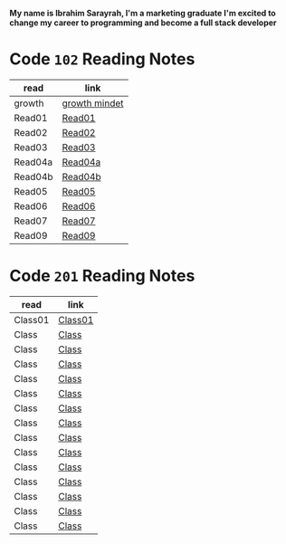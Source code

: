 **My name is Ibrahim Sarayrah, I'm a marketing graduate I'm excited to change my career to programming and become a full stack developer**
# Code **`102`** Reading Notes
| read        | link |
| ----------- | ----------- |
| growth      | [growth mindet](GrowthMindset.md)    |
| Read01   | [Read01](Read01.md)      |
| Read02   | [Read02](Read02.md)       |
| Read03   | [Read03](Read03.md)       |
| Read04a   | [Read04a](Read04a.md)    |
| Read04b   | [Read04b](Read04b.md)    |
| Read05    | [Read05](Read05.md)     |
| Read06    | [Read06](Read06.md)     |
| Read07    | [Read07](Read07.md)     |
| Read09    | [Read09](Read09.md)     |

# Code **`201`** Reading Notes
| read        | link |
| ----------- | ----------- |
|   Class01   | [Class01](Class01.md)    |
|   Class   | [Class](Class.md)    |
|   Class   | [Class](Class.md)    |
|   Class   | [Class](Class.md)    |
|   Class   | [Class](Class.md)    |
|   Class   | [Class](Class.md)    |
|   Class   | [Class](Class.md)    |
|   Class   | [Class](Class.md)    |
|   Class   | [Class](Class.md)    |
|   Class   | [Class](Class.md)    |
|   Class   | [Class](Class.md)    |
|   Class   | [Class](Class.md)    |
|   Class   | [Class](Class.md)    |
|   Class   | [Class](Class.md)    |
|   Class   | [Class](Class.md)    |

